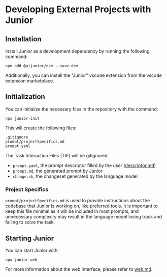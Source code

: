 # Developing External Projects with Junior

## Installation

Install Junior as a development dependency by running the following command:

```
npm add @aijunior/dev --save-dev
```
Additionally, you can install the "Junior" vscode extension from the vscode extension marketplace.

## Initialization

You can initialize the necessary files in the repository with the command:

```
npx junior-init
```

This will create the following files:

```
.gitignore
prompt/projectSpecifics.md
prompt.yaml
```

The Task Interaction Files (TIF) will be gitignored:
  - `prompt.yaml`, the prompt descriptor filled by the user ([descriptor.md](./descriptor.md))
  - `prompt.md`, the generated prompt by Junior
  - `change.sh`, the changeset generated by the language model

### Project Specifics

`prompt/projectSpecifics.md` is used to provide instructions about the codebase that Junior is working on, like preferred tools. It is important to keep this file minimal as it will be included in most prompts, and unnecessary complexity may result in the language model losing track and failing to solve the task.

## Starting Junior

You can start Junior with:

```
npx junior-web
```

For more information about the web interface, please refer to [web.md](./web.md).
